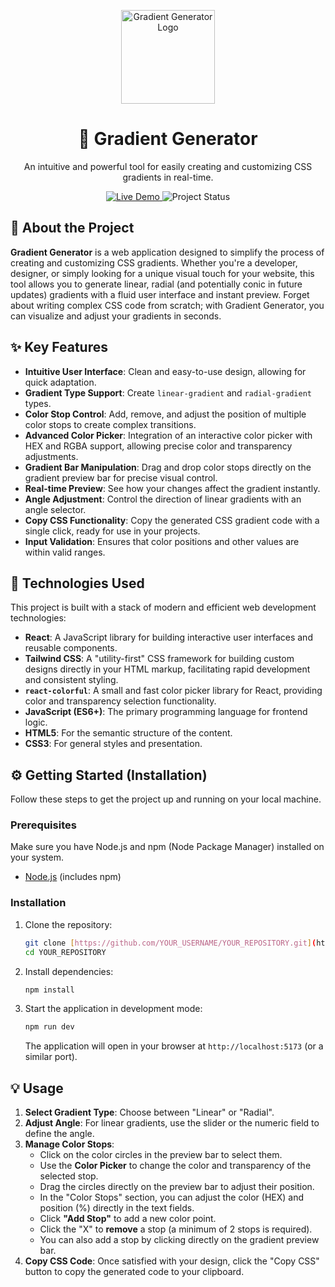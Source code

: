 <p align="center">
  <img src="https://github.com/user-attachments/assets/34f7ba98-1bcf-4be0-a065-e9f82e891880" alt="Gradient Generator Logo" width="150">
</p>

<h1 align="center">🎨 Gradient Generator</h1>

<p align="center">
  An intuitive and powerful tool for easily creating and customizing CSS gradients in real-time.
</p>

<p align="center">
  <a href="https://gradient-generatorproject.vercel.app/" target="_blank">
    <img src="https://img.shields.io/badge/Live_Demo-View_Here-blue?style=for-the-badge&logo=vercel" alt="Live Demo">
  </a>
  <img src="https://img.shields.io/badge/Status-Active-brightgreen?style=for-the-badge" alt="Project Status">
</p>

## 🌟 About the Project

**Gradient Generator** is a web application designed to simplify the process of creating and customizing CSS gradients. Whether you're a developer, designer, or simply looking for a unique visual touch for your website, this tool allows you to generate linear, radial (and potentially conic in future updates) gradients with a fluid user interface and instant preview. Forget about writing complex CSS code from scratch; with Gradient Generator, you can visualize and adjust your gradients in seconds.

## ✨ Key Features

* **Intuitive User Interface**: Clean and easy-to-use design, allowing for quick adaptation.
* **Gradient Type Support**: Create `linear-gradient` and `radial-gradient` types.
* **Color Stop Control**: Add, remove, and adjust the position of multiple color stops to create complex transitions.
* **Advanced Color Picker**: Integration of an interactive color picker with HEX and RGBA support, allowing precise color and transparency adjustments.
* **Gradient Bar Manipulation**: Drag and drop color stops directly on the gradient preview bar for precise visual control.
* **Real-time Preview**: See how your changes affect the gradient instantly.
* **Angle Adjustment**: Control the direction of linear gradients with an angle selector.
* **Copy CSS Functionality**: Copy the generated CSS gradient code with a single click, ready for use in your projects.
* **Input Validation**: Ensures that color positions and other values are within valid ranges.

## 🚀 Technologies Used

This project is built with a stack of modern and efficient web development technologies:

* **React**: A JavaScript library for building interactive user interfaces and reusable components.
* **Tailwind CSS**: A "utility-first" CSS framework for building custom designs directly in your HTML markup, facilitating rapid development and consistent styling.
* **`react-colorful`**: A small and fast color picker library for React, providing color and transparency selection functionality.
* **JavaScript (ES6+)**: The primary programming language for frontend logic.
* **HTML5**: For the semantic structure of the content.
* **CSS3**: For general styles and presentation.

## ⚙️ Getting Started (Installation)

Follow these steps to get the project up and running on your local machine.

### Prerequisites

Make sure you have Node.js and npm (Node Package Manager) installed on your system.

* [Node.js](https://nodejs.org/) (includes npm)

### Installation

1.  Clone the repository:
    ```bash
    git clone [https://github.com/YOUR_USERNAME/YOUR_REPOSITORY.git](https://github.com/YOUR_USERNAME/YOUR_REPOSITORY.git)
    cd YOUR_REPOSITORY
    ```
2.  Install dependencies:
    ```bash
    npm install
    ```
3.  Start the application in development mode:
    ```bash
    npm run dev
    ```
    The application will open in your browser at `http://localhost:5173` (or a similar port).

## 💡 Usage

1.  **Select Gradient Type**: Choose between "Linear" or "Radial".
2.  **Adjust Angle**: For linear gradients, use the slider or the numeric field to define the angle.
3.  **Manage Color Stops**:
    * Click on the color circles in the preview bar to select them.
    * Use the **Color Picker** to change the color and transparency of the selected stop.
    * Drag the circles directly on the preview bar to adjust their position.
    * In the "Color Stops" section, you can adjust the color (HEX) and position (%) directly in the text fields.
    * Click **"Add Stop"** to add a new color point.
    * Click the "X" to **remove** a stop (a minimum of 2 stops is required).
    * You can also add a stop by clicking directly on the gradient preview bar.
4.  **Copy CSS Code**: Once satisfied with your design, click the "Copy CSS" button to copy the generated code to your clipboard.
